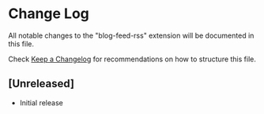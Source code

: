 # Change Log

All notable changes to the "blog-feed-rss" extension will be documented in this file.

Check [Keep a Changelog](http://keepachangelog.com/) for recommendations on how to structure this file.

## [Unreleased]

- Initial release